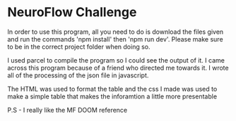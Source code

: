 # NeuroFlow Challenge

In order to use this program, all you need to do is download the files given and run the commands 'npm install' then 'npm run dev'. Please make sure to be in the correct project folder when doing so.

I used parcel to compile the program so I could see the output of it. I came across this program because of a friend who directed me towards it. I wrote all of the processing of the json file in javascript. 

The HTML was used to format the table and the css I made was used to make a simple table that makes the inforamtion a little more presentable

P.S - I really like the MF DOOM reference
